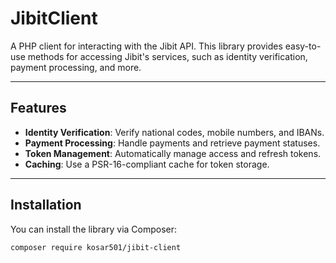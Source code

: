 # JibitClient

A PHP client for interacting with the Jibit API. This library provides easy-to-use methods for accessing Jibit's services, such as identity verification, payment processing, and more.

---

## **Features**

- **Identity Verification**: Verify national codes, mobile numbers, and IBANs.
- **Payment Processing**: Handle payments and retrieve payment statuses.
- **Token Management**: Automatically manage access and refresh tokens.
- **Caching**: Use a PSR-16-compliant cache for token storage.

---

## **Installation**

You can install the library via Composer:

```bash
composer require kosar501/jibit-client


